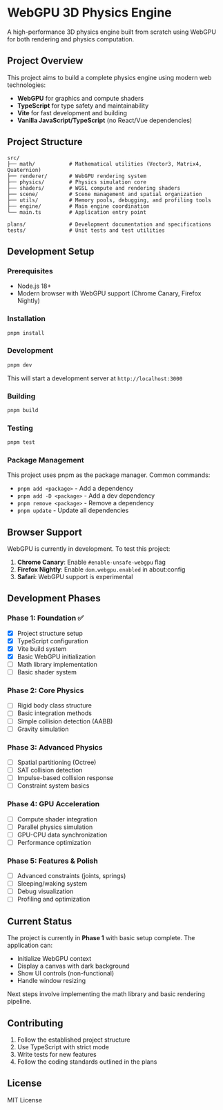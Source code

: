# WebGPU 3D Physics Engine

A high-performance 3D physics engine built from scratch using WebGPU for both rendering and physics computation.

## Project Overview

This project aims to build a complete physics engine using modern web technologies:

- **WebGPU** for graphics and compute shaders
- **TypeScript** for type safety and maintainability
- **Vite** for fast development and building
- **Vanilla JavaScript/TypeScript** (no React/Vue dependencies)

## Project Structure

```
src/
├── math/           # Mathematical utilities (Vector3, Matrix4, Quaternion)
├── renderer/       # WebGPU rendering system
├── physics/        # Physics simulation core
├── shaders/        # WGSL compute and rendering shaders
├── scene/          # Scene management and spatial organization
├── utils/          # Memory pools, debugging, and profiling tools
├── engine/         # Main engine coordination
└── main.ts         # Application entry point

plans/              # Development documentation and specifications
tests/              # Unit tests and test utilities
```

## Development Setup

### Prerequisites

- Node.js 18+
- Modern browser with WebGPU support (Chrome Canary, Firefox Nightly)

### Installation

```bash
pnpm install
```

### Development

```bash
pnpm dev
```

This will start a development server at `http://localhost:3000`

### Building

```bash
pnpm build
```

### Testing

```bash
pnpm test
```

### Package Management

This project uses pnpm as the package manager. Common commands:

- `pnpm add <package>` - Add a dependency
- `pnpm add -D <package>` - Add a dev dependency
- `pnpm remove <package>` - Remove a dependency
- `pnpm update` - Update all dependencies

## Browser Support

WebGPU is currently in development. To test this project:

1. **Chrome Canary**: Enable `#enable-unsafe-webgpu` flag
2. **Firefox Nightly**: Enable `dom.webgpu.enabled` in about:config
3. **Safari**: WebGPU support is experimental

## Development Phases

### Phase 1: Foundation ✅

- [x] Project structure setup
- [x] TypeScript configuration
- [x] Vite build system
- [x] Basic WebGPU initialization
- [ ] Math library implementation
- [ ] Basic shader system

### Phase 2: Core Physics

- [ ] Rigid body class structure
- [ ] Basic integration methods
- [ ] Simple collision detection (AABB)
- [ ] Gravity simulation

### Phase 3: Advanced Physics

- [ ] Spatial partitioning (Octree)
- [ ] SAT collision detection
- [ ] Impulse-based collision response
- [ ] Constraint system basics

### Phase 4: GPU Acceleration

- [ ] Compute shader integration
- [ ] Parallel physics simulation
- [ ] GPU-CPU data synchronization
- [ ] Performance optimization

### Phase 5: Features & Polish

- [ ] Advanced constraints (joints, springs)
- [ ] Sleeping/waking system
- [ ] Debug visualization
- [ ] Profiling and optimization

## Current Status

The project is currently in **Phase 1** with basic setup complete. The application can:

- Initialize WebGPU context
- Display a canvas with dark background
- Show UI controls (non-functional)
- Handle window resizing

Next steps involve implementing the math library and basic rendering pipeline.

## Contributing

1. Follow the established project structure
2. Use TypeScript with strict mode
3. Write tests for new features
4. Follow the coding standards outlined in the plans

## License

MIT License
